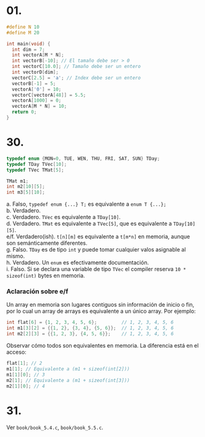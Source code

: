 # 01.

```c
#define N 10
#define M 20

int main(void) {
  int dim = 7;
  int vectorA[M * N];
  int vectorB[-10]; // El tamaño debe ser > 0
  int vectorC[10.0]; // Tamaño debe ser un entero
  int vectorD[dim];
  vectorC[2.5] = 'a'; // Index debe ser un entero
  vectorB[-1] = 5;
  vectorA['0'] = 10;
  vectorC[vectorA[48]] = 5.5;
  vectorA[1000] = 0;
  vectorA[M * N] = 10;
  return 0;
}

```

# 30.

```c
typedef enum {MON=0, TUE, WEN, THU, FRI, SAT, SUN} TDay;
typedef TDay TVec[10];
typedef TVec TMat[5];

TMat m1;
int m2[10][5];
int m3[5][10];
```

a. Falso, `typedef enum {...} T;` es equivalente a `enum T {...};`  
b. Verdadero.  
c. Verdadero. `TVec` es equivalente a `TDay[10]`.  
d. Verdadero. `TMat` es equivalente a `TVec[5]`, que es equivalente a `TDay[10][5]`.  
e/f. Verdadero(ish). `t[n][m]` es equivalente a `t[m*n]` en memoria, aunque son semánticamente diferentes.  
g. Falso. `TDay` es de tipo `int` y puede tomar cualquier valos asignable al mismo.  
h. Verdadero. Un `enum` es efectivamente documentación.  
i. Falso. Si se declara una variable de tipo `TVec` el compiler reserva `10 * sizeof(int)` bytes en memoria.

### Aclaración sobre e/f

Un array en memoria son lugares contiguos sin información de inicio o fin, por lo cual un array de arrays es equivalente a un único array. Por ejemplo:

```c
int flat[6] = {1, 2, 3, 4, 5, 6};         // 1, 2, 3, 4, 5, 6
int m1[3][2] = {{1, 2}, {3, 4}, {5, 6}};  // 1, 2, 3, 4, 5, 6
int m2[2][3] = {{1, 2, 3}, {4, 5, 6}};    // 1, 2, 3, 4, 5, 6
```

Observar cómo todos son equivalentes en memoria. La diferencia está en el acceso:

```c
flat[1]; // 2
m1[1]; // Equivalente a (m1 + sizeof(int[2]))
m1[1][0]; // 3
m2[1]; // Equivalente a (m1 + sizeof(int[3]))
m2[1][0]; // 4
```

# 31.

Ver `book/book_5.4.c`, `book/book_5.5.c`.
